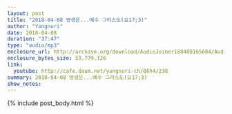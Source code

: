 ```yaml
---
layout: post
title: "2018-04-08 영생은...예수 그리스도(요17;3)"
author: "Yangnuri"
date: 2018-04-08
duration: "37:47"
type: "audio/mp3"
enclosure_url: http://archive.org/download/AudioJoiner180408165604/AudioJoiner180408165604.mp3
enclosure_bytes_size: 53,779,126
link:
  youtube: http://cafe.daum.net/yangnuri-ch/Q6h4/238
summary: 2018-04-08 영생은...예수 그리스도(요17;3)
show_notes:
---
```


{% include post_body.html %}
